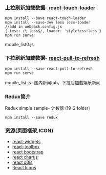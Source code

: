 ### 上拉刷新加载数据- [react-touch-loader](https://github.com/Broltes/react-touch-loader)

```
npm install --save react-touch-loader
npm install --save-dev less less-loader
//add in webpack.config.js
{ test: /\.less$/, loader: 'style!css!less'}
npm run serve
```

mobile_list0.js

### 下拉刷新加载数据- [react-pull-to-refresh](https://github.com/bryaneaton13/react-pull-to-refresh)

```
npm install --save react-pull-to-refresh
npm run serve
```

mobile_list.js- 国内新闻tab，下拉后加载娱乐新闻

### Redux简介

Redux simple sample- 计数器 (19-2 folder)

`npm install --save redux`

### 资源(页面框架,ICON)

- [react-widgets](https://jquense.github.io/react-widgets/docs/#/?_k=ouhomv)
- [react-toolbox](http://react-toolbox.com/#/components)
- [react bootstrap](https://react-bootstrap.github.io/)
- [react chartjs](https://github.com/reactjs/react-chartjs)
- [react d3js](http://www.reactd3.org/)
- [React Icons](https://gorangajic.github.io/react-icons/)
